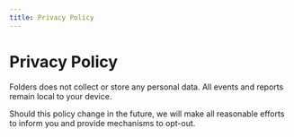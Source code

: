 ```yaml
---
title: Privacy Policy
---
```


# Privacy Policy

Folders does not collect or store any personal data. All events and reports remain local to your device.

Should this policy change in the future, we will make all reasonable efforts to inform you and provide mechanisms to opt-out.
